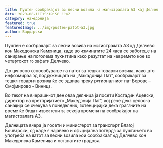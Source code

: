 ```yaml
---
title: Пуштен сообраќајот за лесни возила на магистралата А3 кај Делчево
date: 2023-06-11T15:18:56.124Z
category: македонија
featured: true
featuredImage: ../img/pusten-patot-a3.jpg
author: Вардарски
---
```

<!--StartFragment-->

Пуштен е сообраќајот за лесни возила на магистралата А3 од Делчево кон Македонска Каменица, каде во изминатите 24 часа се работеше на санирање на поголема пукнатина како резултат на невремето кое во четвртокот го зафати Делчево.

До целосно оспособување на патот за тешки товарни возила, како што информираа од подружницата на „Макадонија Пат“, сообраќајот за тешки товарни возила ќе се одвива преку регионалниот пат Берово – Смојмирово – Виница.

Во текот на вчерашниот ден оваа делница ја посети Костадин Ацевски, директор на претпријатието „Македонија Пат“, кој рече дека целосна санација се очекува в понеделник, потенцирајки дека граѓаните на време ќе бидат известени за секоја промена на сообраќајот на магистралата А3.

Делницата вчера ја посети и министерот за транспорт Благој Бочварски, од каде е најавено и официјална потврда за пуштањето во употреба на патот за лесни возила кои сообраќаат од Делчево кон Македонска Каменица и останатите градови.

<!--EndFragment-->